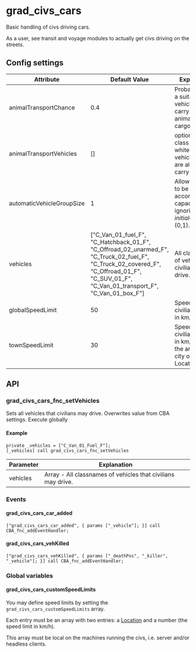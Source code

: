 # grad\_civs\_cars

Basic handling of civs driving cars.

As a user, see transit and voyage modules to actually get civs driving on the streets.

## Config settings

Attribute                | Default Value | Explanation
-------------------------|---------------|------------------------------------------------------------------------------------------------------------------------------------------------
animalTransportChance    | 0.4           | Probability that a suitable vehicle will carry some animals as cargo.
animalTransportVehicles  | []            | optional list of class names whitelisting vehicles that are allowed to carry animals
automaticVehicleGroupSize| 1             | Allow vehicles to be filled according to capacity, ignoring *initialGroupSize* (0,1).
vehicles                 | ["C_Van_01_fuel_F", "C_Hatchback_01_F", "C_Offroad_02_unarmed_F", "C_Truck_02_fuel_F", "C_Truck_02_covered_F", "C_Offroad_01_F", "C_SUV_01_F", "C_Van_01_transport_F", "C_Van_01_box_F"]            | All classnames of vehicles that civilians may drive.
globalSpeedLimit         | 50            | Speed limit for civilian vehicles in km/h
townSpeedLimit           | 30            | Speed limit for civilian vehicles in km/h while in the area of a city or village Location

## API

### grad_civs_cars_fnc_setVehicles

Sets all vehicles that civilians may drive. Overwrites value from CBA settings. Execute globally

#### Example

```sqf
private _vehicles = ["C_Van_01_Fuel_F"];
[_vehicles] call grad_civs_cars_fnc_setVehicles
```

Parameter | Explanation
----------|-------------------------------------------------------------
vehicles  | Array - All classnames of vehicles that civilians may drive.


### Events

#### grad_civs_cars_car_added

```sqf
["grad_civs_cars_car_added", { params ["_vehicle"]; }] call CBA_fnc_addEventHandler;
```


#### grad_civs_cars_vehKilled

```sqf
["grad_civs_cars_vehKilled", { params ["_deathPos", "_killer", "_vehicle"]; }] call CBA_fnc_addEventHandler;
```

### Global variables

#### grad_civs_cars_customSpeedLimits

You may define speed limits by setting the `grad_civs_cars_customSpeedLimits` array.

Each entry must be an array with two entries: a [Location](https://community.bistudio.com/wiki/Location) and a number (the speed limit in km/h).

This array must be local on the machines running the civs, i.e. server and/or headless clients.
